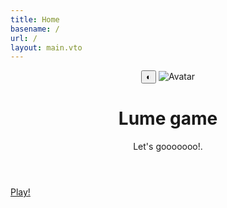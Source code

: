```yaml
---
title: Home
basename: /
url: /
layout: main.vto
---
```

<header class="header">
    <script>
        let theme = localStorage.getItem("theme") || (window.matchMedia("(prefers-color-scheme: dark)").matches
        ? "dark"
        : "light");
        document.documentElement.dataset.theme = theme;
        function changeTheme() {
            theme = theme === "dark" ? "light" : "dark";
            localStorage.setItem("theme", theme);
            document.documentElement.dataset.theme = theme;
        }
    </script> 
    <button class="button header-theme" onclick="changeTheme()">
        <span class="icon">◐</span>
    </button>
    <img class="header-avatar" src="/avatar.jpg" alt="Avatar" transform-images="webp avif 200@2">
    <h1 class="header-title">Lume game</h1>
    <p>Let's gooooooo!.</p>
</header>
<a href="/game" class="button" style="--bg-color:#fff; --text-color:black">
    Play!
</a>
